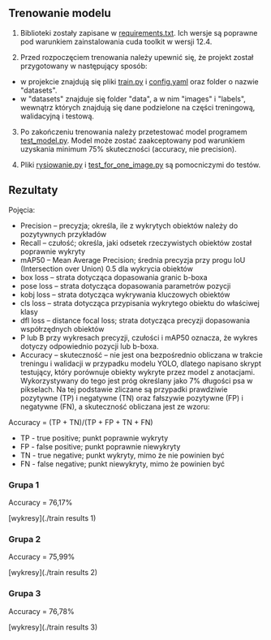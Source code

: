 ## Trenowanie modelu

1. Biblioteki zostały zapisane w [requirements.txt](./requirements.txt). Ich wersje są poprawne pod warunkiem zainstalowania cuda toolkit w wersji 12.4.

2. Przed rozpoczęciem trenowania należy upewnić się, że projekt został przygotowany w następujący sposób:
- w projekcie znajdują się pliki [train.py](./train.py) i [config.yaml](./config.yaml) oraz folder o nazwie "datasets".
- w "datasets" znajduje się folder "data", a w nim "images" i "labels", wewnątrz których znajdują się dane podzielone na części treningową, walidacyjną i testową.

3. Po zakończeniu trenowania należy przetestować model programem [test_model.py](./test_model.py). Model może zostać zaakceptowany pod warunkiem uzyskania minimum 75% skuteczności (accuracy, nie precision).

4. Pliki [rysiowanie.py](./rysiowanie.py) i [test_for_one_image.py](./test_for_one_image.py) są pomocniczymi do testów.

## Rezultaty

Pojęcia: 
- Precision – precyzja; określa, ile z wykrytych obiektów należy do pozytywnych przykładów 
- Recall – czułość; określa, jaki odsetek rzeczywistych obiektów został poprawnie wykryty 
- mAP50 – Mean Average Precision; średnia precyzja przy progu IoU (Intersection over Union) 0.5 dla wykrycia obiektów 
- box loss – strata dotycząca dopasowania granic b-boxa 
- pose loss – strata dotycząca dopasowania parametrów pozycji 
- kobj loss – strata dotycząca wykrywania kluczowych obiektów 
- cls loss – strata dotycząca przypisania wykrytego obiektu do właściwej klasy 
- dfl loss – distance focal loss; strata dotycząca precyzji dopasowania współrzędnych obiektów 
- P lub B przy wykresach precyzji, czułości i mAP50 oznacza, że wykres dotyczy odpowiednio pozycji lub b-boxa. 
- Accuracy – skuteczność – nie jest ona bezpośrednio obliczana w trakcie treningu i walidacji w przypadku modelu YOLO, dlatego napisano skrypt testujący, który porównuje obiekty wykryte przez model z anotacjami. Wykorzystywany do tego jest próg określany jako 7% długości psa w pikselach. Na tej podstawie zliczane są przypadki prawdziwie pozytywne (TP) i negatywne (TN) oraz fałszywie pozytywne (FP) i negatywne (FN), a skuteczność obliczana jest ze wzoru: 

Accuracy = (TP + TN)/(TP + FP + TN + FN)
- TP - true positive; punkt poprawnie wykryty
- FP - false positive; punkt poprawnie niewykryty
- TN - true negative; punkt wykryty, mimo że nie powinien być
- FN - false negative; punkt niewykryty, mimo że powinien być

### Grupa 1
Accuracy = 76,17%

[wykresy](./train results 1)

### Grupa 2
Accuracy = 75,99%

[wykresy](./train results 2)

### Grupa 3
Accuracy = 76,78%

[wykresy](./train results 3)